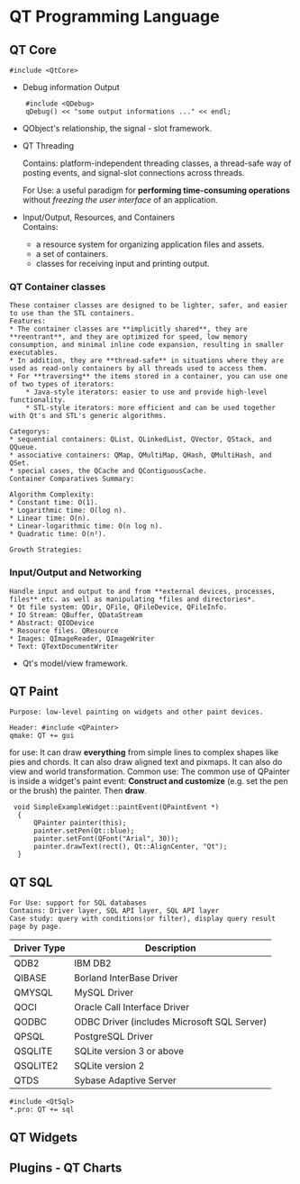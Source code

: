 QT Programming Language
===

## QT Core

```
#include <QtCore>
```
* Debug information Output
```
    #include <QDebug>
    qDebug() << "some output informations ..." << endl;
```    
* QObject's relationship, the signal - slot framework.
* QT Threading
    
    Contains: platform-independent threading classes, a thread-safe way of posting events, and signal-slot connections across threads.
    
    For Use: a useful paradigm for **performing time-consuming operations** without *freezing the user interface* of an application.
    
* Input/Output, Resources, and Containers    
    Contains: 
    * a resource system for organizing application files and assets.
    * a set of containers.
    * classes for receiving input and printing output.

### QT Container classes
    These container classes are designed to be lighter, safer, and easier to use than the STL containers.   
    Features:  
    * The container classes are **implicitly shared**, they are **reentrant**, and they are optimized for speed, low memory consumption, and minimal inline code expansion, resulting in smaller executables. 
    * In addition, they are **thread-safe** in situations where they are used as read-only containers by all threads used to access them.
    * For **traversing** the items stored in a container, you can use one of two types of iterators: 
        * Java-style iterators: easier to use and provide high-level functionality.
        * STL-style iterators: more efficient and can be used together with Qt's and STL's generic algorithms.
            
    Categorys:  
    * sequential containers: QList, QLinkedList, QVector, QStack, and QQueue. 
    * associative containers: QMap, QMultiMap, QHash, QMultiHash, and QSet. 
    * special cases, the QCache and QContiguousCache.
    Container Comparatives Summary:
    
    Algorithm Complexity:  
    * Constant time: O(1). 
    * Logarithmic time: O(log n). 
    * Linear time: O(n).
    * Linear-logarithmic time: O(n log n). 
    * Quadratic time: O(n²).
    
    Growth Strategies: 

### Input/Output and Networking
    Handle input and output to and from **external devices, processes, files** etc. as well as manipulating *files and directories*.   
    * Qt file system: QDir, QFile, QFileDevice, QFileInfo.
    * IO Stream: QBuffer, QDataStream
    * Abstract: QIODevice
    * Resource files. QResource
    * Images: QImageReader, QImageWriter
    * Text: QTextDocumentWriter
    
* Qt's model/view framework.
    
    
## QT Paint
    Purpose: low-level painting on widgets and other paint devices.
```
Header: #include <QPainter> 
qmake: QT += gui
```
for use: It can draw **everything** from simple lines to complex shapes like pies and chords. It can also draw aligned text and pixmaps. It can also do view and world transformation.
    Common use: The common use of QPainter is inside a widget's paint event: **Construct and customize** (e.g. set the pen or the brush) the painter. Then **draw**. 
```
 void SimpleExampleWidget::paintEvent(QPaintEvent *)
  {
      QPainter painter(this);
      painter.setPen(Qt::blue);
      painter.setFont(QFont("Arial", 30));
      painter.drawText(rect(), Qt::AlignCenter, "Qt");
  }
```
    
    
## QT SQL
    For Use: support for SQL databases
    Contains: Driver layer, SQL API layer, SQL API layer
    Case study: query with conditions(or filter), display query result page by page.
    
|Driver Type|Description|
|-|-|
|QDB2|IBM DB2|
|QIBASE|Borland InterBase Driver|
|QMYSQL|MySQL Driver|
|QOCI|Oracle Call Interface Driver|
|QODBC|ODBC Driver (includes Microsoft SQL Server)|
|QPSQL|PostgreSQL Driver|
|QSQLITE|SQLite version 3 or above|
|QSQLITE2|SQLite version 2|
|QTDS|Sybase Adaptive Server|

```
#include <QtSql>
*.pro: QT += sql
```

## QT Widgets

## Plugins - QT Charts
